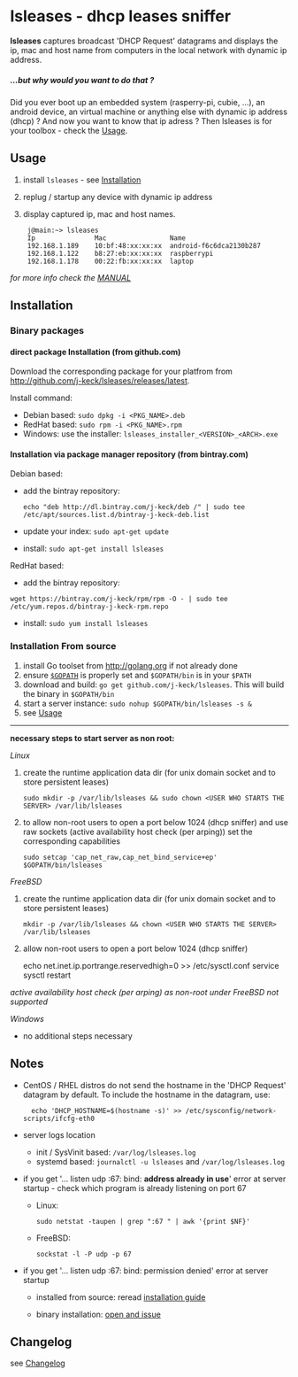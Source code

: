 # lsleases - dhcp leases sniffer
**lsleases** captures broadcast 'DHCP Request' datagrams and displays the ip, mac and host name from computers in the local network with dynamic ip address.


  
##### ...but why would you want to do that ? 
Did you ever boot up an embedded system (rasperry-pi, cubie, ...), an android device, an virtual machine or anything else with dynamic ip address (dhcp) ? 
And now you want to know that ip adress ? Then lsleases is for your toolbox - check the [Usage](#usage).



## Usage

1. install `lsleases` - see [Installation](#installation)
2. replug / startup any device with dynamic ip address
3. display captured ip, mac and host names. 

        j@main:~> lsleases
        Ip               Mac                Name
        192.168.1.189    10:bf:48:xx:xx:xx  android-f6c6dca2130b287
        192.168.1.122    b8:27:eb:xx:xx:xx  raspberrypi
        192.168.1.178    00:22:fb:xx:xx:xx  laptop


*for more info check the [MANUAL](https://github.com/j-keck/lsleases/blob/master/MANUAL.md)*
  

## Installation

### Binary packages

#### direct package Installation (from github.com)
    
Download the corresponding package for your platfrom from http://github.com/j-keck/lsleases/releases/latest.

Install command:
  
  * Debian based: `sudo dpkg -i <PKG_NAME>.deb`
  * RedHat based: `sudo rpm -i <PKG_NAME>.rpm`
  * Windows: use the installer: `lsleases_installer_<VERSION>_<ARCH>.exe`

  
#### Installation via package manager repository (from bintray.com)

Debian based:

  * add the bintray repository:
  
    `echo "deb http://dl.bintray.com/j-keck/deb /" | sudo tee /etc/apt/sources.list.d/bintray-j-keck-deb.list`
  
  * update your index: `sudo apt-get update`
  * install: `sudo apt-get install lsleases`

RedHat based:

  * add the bintray repository:
  
   `wget https://bintray.com/j-keck/rpm/rpm -O - | sudo tee /etc/yum.repos.d/bintray-j-keck-rpm.repo`
  
  * install: `sudo yum install lsleases`



  
### Installation From source
  
  1. install Go toolset from http://golang.org if not already done
  2. ensure [`$GOPATH`](http://golang.org/doc/code.html#GOPATH) is properly set and `$GOPATH/bin` is in your `$PATH` 
  3. download and build: `go get github.com/j-keck/lsleases`. This will build the binary in `$GOPATH/bin`
  4. start a server instance: `sudo nohup $GOPATH/bin/lsleases -s &`
  5. see [Usage](#usage)


***************************************************
  
**necessary steps to start server as non root:**   


*Linux*
  
  1. create the runtime application data dir (for unix domain socket and to store persistent leases)

     `sudo mkdir -p /var/lib/lsleases && sudo chown <USER WHO STARTS THE SERVER> /var/lib/lsleases`
  
  2. to allow non-root users to open a port below 1024 (dhcp sniffer) and use raw sockets (active availability host check (per arping)) set the corresponding capabilities
  
     `sudo setcap 'cap_net_raw,cap_net_bind_service+ep' $GOPATH/bin/lsleases`




    
*FreeBSD*
  
  1. create the runtime application data dir (for unix domain socket and to store persistent leases)

     `mkdir -p /var/lib/lsleases && chown <USER WHO STARTS THE SERVER> /var/lib/lsleases`
  
  2. allow non-root users to open a port below 1024 (dhcp sniffer)
  
        echo net.inet.ip.portrange.reservedhigh=0 >> /etc/sysctl.conf
        service sysctl restart

  *active availability host check (per arping) as non-root under FreeBSD not supported*  



  
  
*Windows*
    
  - no additional steps necessary
  
## Notes

- CentOS / RHEL distros do not send the hostname in the 'DHCP Request' datagram by default.
  To include the hostname in the datagram, use:

        echo 'DHCP_HOSTNAME=$(hostname -s)' >> /etc/sysconfig/network-scripts/ifcfg-eth0

  
- server logs location
    - init / SysVinit based: `/var/log/lsleases.log`
    - systemd based: `journalctl -u lsleases` and `/var/log/lsleases.log`

  
- if you get '... listen udp :67: bind: **address already in use**' error at server startup - check which program is already listening on port 67

    - Linux:
  
          sudo netstat -taupen | grep ":67 " | awk '{print $NF}'

    - FreeBSD:

          sockstat -l -P udp -p 67

  
- if you get '... listen udp :67: bind: permission denied' error at server startup

    - installed from source: reread [installation guide](#from-source)

    - binary installation: [open and issue](http://github.com/j-keck/lsleases/issues)


     

  
## Changelog

see [Changelog](https://github.com/j-keck/lsleases/blob/master/CHANGELOG.md)


